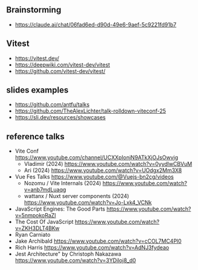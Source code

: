 ## Brainstorming

- https://claude.ai/chat/06fad6ed-d90d-49e6-9aef-5c9221fd91b7

## Vitest

- https://vitest.dev/
- https://deepwiki.com/vitest-dev/vitest
- https://github.com/vitest-dev/vitest/

## slides examples

- https://github.com/antfu/talks
- https://github.com/TheAlexLichter/talk-rolldown-viteconf-25
- https://sli.dev/resources/showcases

## reference talks

- Vite Conf https://www.youtube.com/channel/UCXXpIonjN9ATkXjOJsOwvjg
  - Vladimir (2024) https://www.youtube.com/watch?v=0yydlwCBVuM
  - Ari (2024) https://www.youtube.com/watch?v=UOdgx2Mm3X8
- Vue Fes Talks https://www.youtube.com/@Vuejs-bn2cg/videos
  - Nozomu / Vite Internals (2024) https://www.youtube.com/watch?v=anb7mdLuaqg
  - wattanx / Nuxt server components (2024) https://www.youtube.com/watch?v=Jo-Lxk4_VCNk
- JavaScript Engines: The Good Parts https://www.youtube.com/watch?v=5nmpokoRaZI
- The Cost Of JavaScript https://www.youtube.com/watch?v=ZKH3DLT4BKw
- Ryan Carniato
- Jake Archibald https://www.youtube.com/watch?v=cCOL7MC4Pl0
- Rich Harris https://www.youtube.com/watch?v=AdNJ3fydeao
- Jest Architecture" by Christoph Nakazawa https://www.youtube.com/watch?v=3YDiloj8_d0
